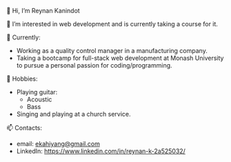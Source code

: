 👋 Hi, I’m Reynan Kanindot
 
 👀 I’m interested in web development and is currently taking a course for it.
 
🌱 Currently:
* Working as a quality control manager in a manufacturing company.
* Taking a bootcamp for full-stack web development at Monash University to pursue a personal passion for coding/programming.
       
 💞️ Hobbies:
* Playing guitar:
  * Acoustic
  * Bass
* Singing and playing at a church service.
       
 📫 Contacts:
* email:  ekahiyang@gmail.com
* LinkedIn:  https://www.linkedin.com/in/reynan-k-2a525032/

<!---
Eugene32/Eugene32 is a ✨ special ✨ repository because its `README.md` (this file) appears on your GitHub profile.
You can click the Preview link to take a look at your changes.
--->
